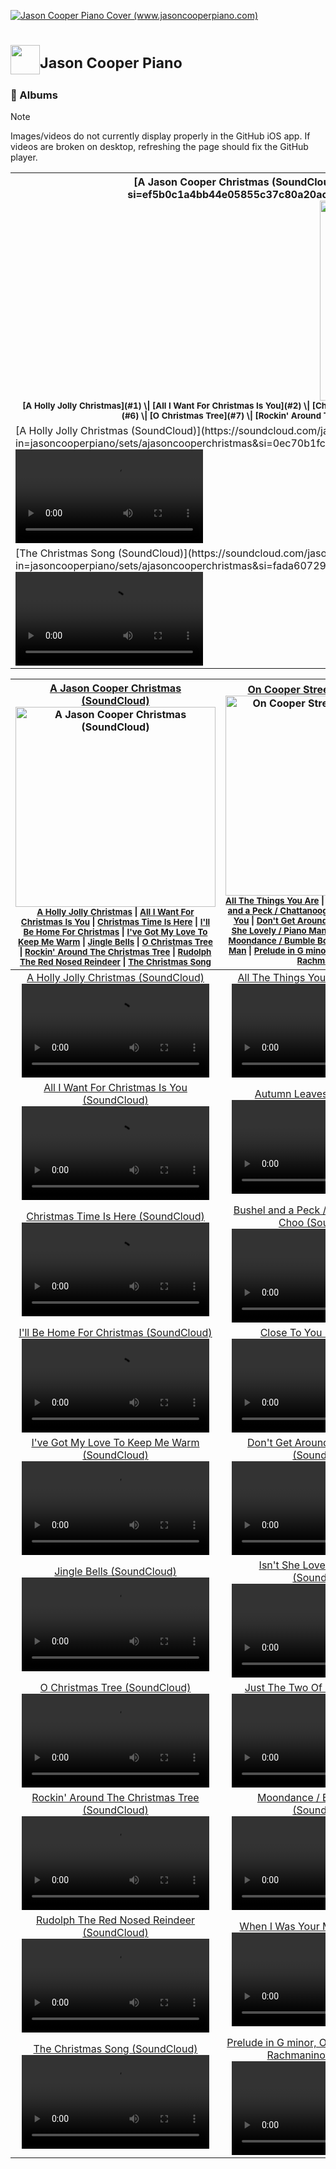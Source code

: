 <a href="https://www.jasoncooperpiano.com"><img src="https://github.com/user-attachments/assets/de1dc0ea-97a3-40aa-a027-ad44b7af9302" alt="Jason Cooper Piano Cover (www.jasoncooperpiano.com)"></a>
# <a href='https://www.jasoncooperpiano.com'><img src='https://github.com/user-attachments/assets/031590f8-e85a-4e16-ab45-ee3b29f03b91' style='width:47px;height:47px;'></a><sup>Jason Cooper Piano</sup>
### :minidisc: Albums
> [!NOTE]
> Images/videos do not currently display properly in the GitHub iOS app. If videos are broken on desktop, refreshing the page should fix the GitHub player.

<table>
  <tr><th>[A Jason Cooper Christmas (SoundCloud)](https://soundcloud.com/jasoncooperpiano/sets/ajasoncooperchristmas?si=ef5b0c1a4bb44e05855c37c80a20ac9a&utm_source=clipboard&utm_medium=text&utm_campaign=social_sharing)<br/><a href="https://soundcloud.com/jasoncooperpiano/sets/ajasoncooperchristmas?si=ef5b0c1a4bb44e05855c37c80a20ac9a&utm_source=clipboard&utm_medium=text&utm_campaign=social_sharing"><img src="https://github.com/user-attachments/assets/2e508715-ea33-43ec-9d67-68cd13c35f2a" alt="A Jason Cooper Christmas (SoundCloud)" style="width:320px;height:320px;"></a><br/><sub>[A Holly Jolly Christmas](#1) \| [All I Want For Christmas Is You](#2) \| [Christmas Time Is Here](#3) \| [I'll Be Home For Christmas](#4) \| [I've Got My Love To Keep Me Warm](#5) \| [Jingle Bells](#6) \| [O Christmas Tree](#7) \| [Rockin' Around The Christmas Tree](#8) \| [Rudolph The Red Nosed Reindeer](#9) \| [The Christmas Song](#10)</sub></th><th>[On Cooper Street (SoundCloud)](https://soundcloud.com/jasoncooperpiano/sets/oncooperstreet?si=fcbfbf98b6b3425ab954d63016038917&utm_source=clipboard&utm_medium=text&utm_campaign=social_sharing)<br/><a href="https://soundcloud.com/jasoncooperpiano/sets/ajasoncooperchristmas"><img src="https://github.com/user-attachments/assets/687f88f0-46ca-47cd-8238-8a55642fe7be" alt="On Cooper Street (SoundCloud)" style="width:320px;height:320px;"></a><br/><sub>[All The Things You Are](#1) \| [Autumn Leaves](#2) \| [Bushel and a Peck / Chattanooga Choo Choo](#3) \| [Close To You](#4) \| [Don't Get Around Much Anymore](#5) \| [Isn't She Lovely / Piano Man](#6) \| [Just The Two Of Us](#7) \| [Moondance / Bumble Boogie](#8) \| [When I Was Your Man](#9) \| [Prelude in G minor, Op. 23, No. 5 - Sergei Rachmaninoff](#10)</sub></th></tr>
  <tr><td></a>[A Holly Jolly Christmas (SoundCloud)](https://soundcloud.com/jasoncooperpiano/a-holly-jolly-christmas?in=jasoncooperpiano/sets/ajasoncooperchristmas&si=0ec70b1fc5c34dbb8e876b60ff0118a6&utm_source=clipboard&utm_medium=text&utm_campaign=social_sharing)<br/><video src='https://github.com/user-attachments/assets/493e9067-1e90-4628-b336-247656f89540'></video></td><td>[All The Things You Are (SoundCloud)](https://soundcloud.com/jasoncooperpiano/all-the-things-you-are?in=jasoncooperpiano/sets/oncooperstreet&si=36c19395abbf498c8ea4e92fee684842&utm_source=clipboard&utm_medium=text&utm_campaign=social_sharing)<br/><video src='https://github.com/user-attachments/assets/d7107f85-4ba0-497b-ba39-741670c1b75a'></video></td></tr>
  <tr><td><a name="10"></a>[The Christmas Song (SoundCloud)](https://soundcloud.com/jasoncooperpiano/the-christmas-song?in=jasoncooperpiano/sets/ajasoncooperchristmas&si=fada607297284968a22df33eb6ba098c&utm_source=clipboard&utm_medium=text&utm_campaign=social_sharing)<br/><video src='https://github.com/user-attachments/assets/d5bdc5df-d97c-41e1-8c73-8dc555dc37e2'></video></td><td>[Prelude in G minor, Op. 23, No. 5 - Sergei Rachmaninoff (YouTube)](https://youtu.be/RA-6Uu009TE?feature=shared)<br/><video src='https://github.com/user-attachments/assets/3fb2fc7f-0b40-4aad-b17c-e20891a45ba3'></video></td></tr>
</table>


|[A Jason Cooper Christmas (SoundCloud)](https://soundcloud.com/jasoncooperpiano/sets/ajasoncooperchristmas?si=ef5b0c1a4bb44e05855c37c80a20ac9a&utm_source=clipboard&utm_medium=text&utm_campaign=social_sharing)<br/><a href="https://soundcloud.com/jasoncooperpiano/sets/ajasoncooperchristmas?si=ef5b0c1a4bb44e05855c37c80a20ac9a&utm_source=clipboard&utm_medium=text&utm_campaign=social_sharing"><img src="https://github.com/user-attachments/assets/2e508715-ea33-43ec-9d67-68cd13c35f2a" alt="A Jason Cooper Christmas (SoundCloud)" style="width:320px;height:320px;"></a><br/><sub>[A Holly Jolly Christmas](#1) \| [All I Want For Christmas Is You](#2) \| [Christmas Time Is Here](#3) \| [I'll Be Home For Christmas](#4) \| [I've Got My Love To Keep Me Warm](#5) \| [Jingle Bells](#6) \| [O Christmas Tree](#7) \| [Rockin' Around The Christmas Tree](#8) \| [Rudolph The Red Nosed Reindeer](#9) \| [The Christmas Song](#10)</sub>|[On Cooper Street (SoundCloud)](https://soundcloud.com/jasoncooperpiano/sets/oncooperstreet?si=fcbfbf98b6b3425ab954d63016038917&utm_source=clipboard&utm_medium=text&utm_campaign=social_sharing)<br/><a href="https://soundcloud.com/jasoncooperpiano/sets/ajasoncooperchristmas"><img src="https://github.com/user-attachments/assets/687f88f0-46ca-47cd-8238-8a55642fe7be" alt="On Cooper Street (SoundCloud)" style="width:320px;height:320px;"></a><br/><sub>[All The Things You Are](#1) \| [Autumn Leaves](#2) \| [Bushel and a Peck / Chattanooga Choo Choo](#3) \| [Close To You](#4) \| [Don't Get Around Much Anymore](#5) \| [Isn't She Lovely / Piano Man](#6) \| [Just The Two Of Us](#7) \| [Moondance / Bumble Boogie](#8) \| [When I Was Your Man](#9) \| [Prelude in G minor, Op. 23, No. 5 - Sergei Rachmaninoff](#10)</sub>|
|:-:|:-:|
|<a name="1"></a>[A Holly Jolly Christmas (SoundCloud)](https://soundcloud.com/jasoncooperpiano/a-holly-jolly-christmas?in=jasoncooperpiano/sets/ajasoncooperchristmas&si=0ec70b1fc5c34dbb8e876b60ff0118a6&utm_source=clipboard&utm_medium=text&utm_campaign=social_sharing)<br/><video src='https://github.com/user-attachments/assets/493e9067-1e90-4628-b336-247656f89540'></video>|[All The Things You Are (SoundCloud)](https://soundcloud.com/jasoncooperpiano/all-the-things-you-are?in=jasoncooperpiano/sets/oncooperstreet&si=36c19395abbf498c8ea4e92fee684842&utm_source=clipboard&utm_medium=text&utm_campaign=social_sharing)<br/><video src='https://github.com/user-attachments/assets/d7107f85-4ba0-497b-ba39-741670c1b75a'></video>|
|<a name="2"></a>[All I Want For Christmas Is You (SoundCloud)](https://soundcloud.com/jasoncooperpiano/all-i-want-for-christmas-is-you?in=jasoncooperpiano/sets/ajasoncooperchristmas&si=5a3f4a6889854e8db869e38a70898ddb&utm_source=clipboard&utm_medium=text&utm_campaign=social_sharing)<br/><video src='https://github.com/user-attachments/assets/d6cf44f4-459f-4088-b5f8-bf4198825910'></video>|[Autumn Leaves (SoundCloud)](https://soundcloud.com/jasoncooperpiano/autumn-leaves?in=jasoncooperpiano/sets/oncooperstreet&si=ff9b557154ba45eaa97e1d454468882e&utm_source=clipboard&utm_medium=text&utm_campaign=social_sharing)<br/><video src='https://github.com/user-attachments/assets/49cd3525-f33c-4ea8-85de-4f9b3a6d590b'></video>|
|<a name="3"></a>[Christmas Time Is Here (SoundCloud)](https://soundcloud.com/jasoncooperpiano/christmas-time-is-here?in=jasoncooperpiano/sets/ajasoncooperchristmas&si=4801298bc61e46ff98dd4e9991f07f1e&utm_source=clipboard&utm_medium=text&utm_campaign=social_sharing)<br/><video src='https://github.com/user-attachments/assets/ffd45d18-c285-4a7b-97c5-bd85c901628e'></video>|[Bushel and a Peck / Chattanooga Choo Choo (SoundCloud)](https://soundcloud.com/jasoncooperpiano/bushel-and-a-peck-chattanooga-choo-choo?in=jasoncooperpiano/sets/oncooperstreet&si=1facad5141654eaf92ff7d72dfd77e16&utm_source=clipboard&utm_medium=text&utm_campaign=social_sharing)<br/><video src='https://github.com/user-attachments/assets/ee9e4ced-2543-4c64-bc51-37b957aac3de'></video>|
|<a name="4"></a>[I'll Be Home For Christmas (SoundCloud)](https://soundcloud.com/jasoncooperpiano/ill-be-home-for-christmas?in=jasoncooperpiano/sets/ajasoncooperchristmas&si=063114f072e344c09b4aa560ca01b970&utm_source=clipboard&utm_medium=text&utm_campaign=social_sharing)<br/><video src='https://github.com/user-attachments/assets/b1747c6f-b80c-405a-9899-6b1c9e4412a8'></video>|[Close To You (SoundCloud)](https://soundcloud.com/jasoncooperpiano/close-to-you?in=jasoncooperpiano/sets/oncooperstreet&si=a13995cfe5af421688dd093d3f064a50&utm_source=clipboard&utm_medium=text&utm_campaign=social_sharing)<br/><video src='https://github.com/user-attachments/assets/fa55fdb7-12fa-4f0c-98ff-44d8fe8893e2'></video>|
|<a name="5"></a>[I've Got My Love To Keep Me Warm (SoundCloud)](https://soundcloud.com/jasoncooperpiano/ive-got-my-love-to-keep-me-warm?in=jasoncooperpiano/sets/ajasoncooperchristmas&si=712cdb3e912046c986e7f8c508a49c5a&utm_source=clipboard&utm_medium=text&utm_campaign=social_sharing)<br/><video src='https://github.com/user-attachments/assets/fab01767-320f-4786-9151-85258172e42c'></video>|[Don't Get Around Much Anymore (SoundCloud)](https://soundcloud.com/jasoncooperpiano/dont-get-around-much-anymore?in=jasoncooperpiano/sets/oncooperstreet&si=d3b78d98dbac4e968f4e46cafe784b9c&utm_source=clipboard&utm_medium=text&utm_campaign=social_sharing)<br/><video src='https://github.com/user-attachments/assets/cef4c5c7-e678-4f85-80f7-25527536802d'></video>|
|<a name="6"></a>[Jingle Bells (SoundCloud)](https://soundcloud.com/jasoncooperpiano/jingle-bells?in=jasoncooperpiano/sets/ajasoncooperchristmas&si=1cce4d09a22745009ebe38d6707046f3&utm_source=clipboard&utm_medium=text&utm_campaign=social_sharing)<br/><video src='https://github.com/user-attachments/assets/df8a2ffb-67eb-4fd5-aa3b-008ae8a06288'></video>|[Isn't She Lovely / Piano Man (SoundCloud)](https://soundcloud.com/jasoncooperpiano/isnt-she-lovely-piano-man?in=jasoncooperpiano/sets/oncooperstreet&si=7d3783dc13ab4a6b9133c20c2dc3583b&utm_source=clipboard&utm_medium=text&utm_campaign=social_sharing)<br/><video src='https://github.com/user-attachments/assets/da95b0f0-9ae5-4037-bf61-5f716a93094f'></video>|
|<a name="7"></a>[O Christmas Tree (SoundCloud)](https://soundcloud.com/jasoncooperpiano/o-christmas-tree?in=jasoncooperpiano/sets/ajasoncooperchristmas&si=3d78226dc8a8435ab6ecb262362e8be0&utm_source=clipboard&utm_medium=text&utm_campaign=social_sharing)<br/><video src='https://github.com/user-attachments/assets/98e3383e-78a5-4978-b746-eaef423f7aa9'></video>|[Just The Two Of Us (SoundCloud)](https://soundcloud.com/jasoncooperpiano/just-the-two-of-us?in=jasoncooperpiano/sets/oncooperstreet&si=e951becde20445eb948ebe9611df0d89&utm_source=clipboard&utm_medium=text&utm_campaign=social_sharing)<br/><video src='https://github.com/user-attachments/assets/9c31d06e-03d7-44c4-a867-03ae12035ad2'></video>|
|<a name="8"></a>[Rockin' Around The Christmas Tree (SoundCloud)](https://soundcloud.com/jasoncooperpiano/rockin-around-the-christmas-tree?in=jasoncooperpiano/sets/ajasoncooperchristmas&si=04aaadf2be52422383653dd65c5ff6f0&utm_source=clipboard&utm_medium=text&utm_campaign=social_sharing)<br/><video src='https://github.com/user-attachments/assets/ad84418e-69fd-427d-a494-873ecbc0e086'></video>|[Moondance / Bumble Boogie (SoundCloud)](https://soundcloud.com/jasoncooperpiano/moondance-bumble-boogie?in=jasoncooperpiano/sets/oncooperstreet&si=829b2671e853455fa75ca88037be9464&utm_source=clipboard&utm_medium=text&utm_campaign=social_sharing)<br/><video src='https://github.com/user-attachments/assets/cb1a9660-60c3-4ce0-b21b-8674ebe0a1e5'></video>|
|<a name="9"></a>[Rudolph The Red Nosed Reindeer (SoundCloud)](https://soundcloud.com/jasoncooperpiano/rudolph-the-red-nosed-reindeer?in=jasoncooperpiano/sets/ajasoncooperchristmas&si=0d8d93f53fb8491591636b50e1b30274&utm_source=clipboard&utm_medium=text&utm_campaign=social_sharing)<br/><video src='https://github.com/user-attachments/assets/4126d46d-c519-4b8e-b4b1-96800138b78f'></video>|[When I Was Your Man (SoundCloud)](https://soundcloud.com/jasoncooperpiano/when-i-was-your-man?in=jasoncooperpiano/sets/oncooperstreet&si=b7639b53d1c6496a98e417a9f9e6c84c&utm_source=clipboard&utm_medium=text&utm_campaign=social_sharing)<br/><video src='https://github.com/user-attachments/assets/19090eea-f9d8-4a0b-b3a9-05a43ef75885'></video>|
|<a name="10"></a>[The Christmas Song (SoundCloud)](https://soundcloud.com/jasoncooperpiano/the-christmas-song?in=jasoncooperpiano/sets/ajasoncooperchristmas&si=fada607297284968a22df33eb6ba098c&utm_source=clipboard&utm_medium=text&utm_campaign=social_sharing)<br/><video src='https://github.com/user-attachments/assets/d5bdc5df-d97c-41e1-8c73-8dc555dc37e2'></video>|[Prelude in G minor, Op. 23, No. 5 - Sergei Rachmaninoff (YouTube)](https://youtu.be/RA-6Uu009TE?feature=shared)<br/><video src='https://github.com/user-attachments/assets/3fb2fc7f-0b40-4aad-b17c-e20891a45ba3'></video>|
